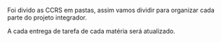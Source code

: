 Foi divido as CCRS em pastas, assim vamos dividir para organizar cada parte do projeto integrador.

A cada entrega de tarefa de cada matéria será atualizado.